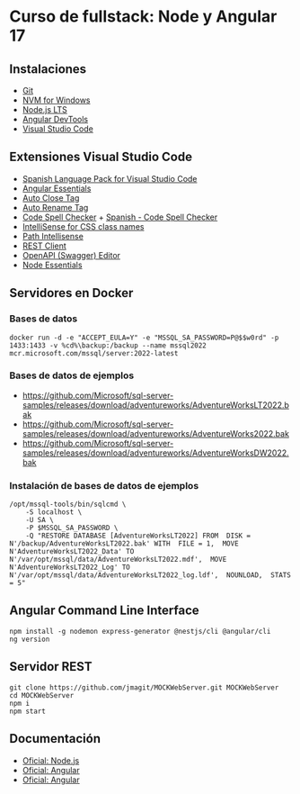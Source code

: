 # Curso de fullstack: Node y Angular 17

## Instalaciones

- [Git](https://git-scm.com/)
- [NVM for Windows](https://github.com/coreybutler/nvm-windows/releases)
- [Node.js LTS](https://nodejs.org)
- [Angular DevTools](https://chrome.google.com/webstore/detail/angular-devtools/ienfalfjdbdpebioblfackkekamfmbnh)
- [Visual Studio Code](http://code.visualstudio.com/)

## Extensiones Visual Studio Code

- [Spanish Language Pack for Visual Studio Code](https://marketplace.visualstudio.com/items?itemName=MS-CEINTL.vscode-language-pack-es)
- [Angular Essentials](https://marketplace.visualstudio.com/items?itemName=johnpapa.angular-essentials)
- [Auto Close Tag](https://marketplace.visualstudio.com/items?itemName=formulahendry.auto-close-tag)
- [Auto Rename Tag](https://marketplace.visualstudio.com/items?itemName=formulahendry.auto-rename-tag)
- [Code Spell Checker](https://marketplace.visualstudio.com/items?itemName=streetsidesoftware.code-spell-checker) + [Spanish - Code Spell Checker](https://marketplace.visualstudio.com/items?itemName=streetsidesoftware.code-spell-checker-spanish)
- [IntelliSense for CSS class names](https://marketplace.visualstudio.com/items?itemName=Zignd.html-css-class-completion)
- [Path Intellisense](https://marketplace.visualstudio.com/items?itemName=christian-kohler.path-intellisense)
- [REST Client](https://marketplace.visualstudio.com/items?itemName=humao.rest-client)
- [OpenAPI (Swagger) Editor](https://marketplace.visualstudio.com/items?itemName=42Crunch.vscode-openapi)
- [Node Essentials](https://marketplace.visualstudio.com/items?itemName=afractal.node-essentials)

## Servidores en Docker

### Bases de datos

    docker run -d -e "ACCEPT_EULA=Y" -e "MSSQL_SA_PASSWORD=P@$$w0rd" -p 1433:1433 -v %cd%\backup:/backup --name mssql2022 mcr.microsoft.com/mssql/server:2022-latest

### Bases de datos de ejemplos

- https://github.com/Microsoft/sql-server-samples/releases/download/adventureworks/AdventureWorksLT2022.bak
- https://github.com/Microsoft/sql-server-samples/releases/download/adventureworks/AdventureWorks2022.bak
- https://github.com/Microsoft/sql-server-samples/releases/download/adventureworks/AdventureWorksDW2022.bak

### Instalación de bases de datos de ejemplos

    /opt/mssql-tools/bin/sqlcmd \
        -S localhost \
        -U SA \
        -P $MSSQL_SA_PASSWORD \
        -Q "RESTORE DATABASE [AdventureWorksLT2022] FROM  DISK = N'/backup/AdventureWorksLT2022.bak' WITH  FILE = 1,  MOVE N'AdventureWorksLT2022_Data' TO N'/var/opt/mssql/data/AdventureWorksLT2022.mdf',  MOVE N'AdventureWorksLT2022_Log' TO N'/var/opt/mssql/data/AdventureWorksLT2022_log.ldf',  NOUNLOAD,  STATS = 5"


## Angular Command Line Interface

    npm install -g nodemon express-generator @nestjs/cli @angular/cli
    ng version

## Servidor REST

    git clone https://github.com/jmagit/MOCKWebServer.git MOCKWebServer
    cd MOCKWebServer
    npm i
    npm start

## Documentación

- [Oficial: Node.js](https://nodejs.org/en/learn)
- [Oficial: Angular](https://angular.io/docs)
- [Oficial: Angular](https://angular.dev)
